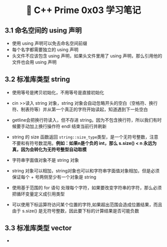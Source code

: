 <h1 align="center">📔 C++ Prime 0x03 学习笔记</h1>

## 3.1 命名空间的 using 声明

* 使用 using 声明可以免去命名空间前缀
* 每个名字都需要独立的 using 声明
* 头文件不应该包含 using 声明，如果头文件里用了 using 声明，那么引用他的文件也会用 using 声明

## 3.2 标准库类型 string

* 使用等号是拷贝初始化，不用等号是直接初始化
* cin >>读入 string 对象，string 对象会自动忽略开头的空白（空格符、换行符、制表符等）并从第一个真正的字符开始读起，知道遇到下一处空白
* getline会把换行符读入，但不存进 string。因为不包含换行符，所以我们有时候要手动加上换行操作符 endl 结束当前行并刷新
* string 的 size 函数返回 `string::size_type`类型，是一个无符号整数，注意不要和有符号数混用。**例如：如果n是个负的 int，那么 s.size() < n 永远为真，因为会转化为无符号整型自动取模**
* 字符串字面值对象不是 string 对象
* string 对象可以相加，string对象也可以和字符串字面值对象相加，但是必须保证每个 + 号两侧至少有一个对象是 string

* 使用基于范围的 for 语句 处理每个字符，如果要改变字符串的字符，那么必须把循环变量定义成引用类型
* 可以使用下标运算符访问某个位置的字符,如果超出范围会造成位置结果，而且由于 s.size() 是无符号整数，因此要下标的计算结果是否可能负数

## 3.3 标准库类型 vector

* 

